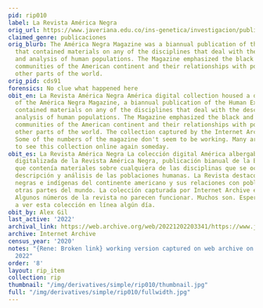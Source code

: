 ```yaml
---
pid: rip010
label: La Revista América Negra
orig_url: https://www.javeriana.edu.co/ins-genetica/investigacion/publicaciones/libros/america-negra
claimed_genre: publicaciones
orig_blurb: The América Negra Magazine was a biannual publication of the Human Expedition
  that contained materials on any of the disciplines that deal with the description
  and analysis of human populations. The Magazine emphasized the black and indigenous
  communities of the American continent and their relationships with populations from
  other parts of the world.
orig_pid: cds91
forensics: No clue what happened here
obit_en: La Revista América Negra América digital collection housed a digitized run
  of the América Negra Magazine, a biannual publication of the Human Expedition that
  contained materials on any of the disciplines that deal with the description and
  analysis of human populations. The Magazine emphasized the black and indigenous
  communities of the American continent and their relationships with populations from
  other parts of the world. The collection captured by the Internet Archive is uneven.
  Some of the numbers of the magazine don't seem to be working. Many are. We hope
  to see this collection online again someday.
obit_es: La Revista América Negra La colección digital América albergaba una tirada
  digitalizada de la Revista América Negra, publicación bianual de la Expedición Humana
  que contenía materiales sobre cualquiera de las disciplinas que se ocupan de la
  descripción y análisis de las poblaciones humanas. La Revista destacó las comunidades
  negras e indígenas del continente americano y sus relaciones con poblaciones de
  otras partes del mundo. La colección capturada por Internet Archive es desigual.
  Algunos números de la revista no parecen funcionar. Muchos son. Esperamos volver
  a ver esta colección en línea algún día.
obit_by: Alex Gil
last_active: '2022'
archival_link: https://web.archive.org/web/20221202203341/https://www.javeriana.edu.co/ins-genetica/investigacion/publicaciones/libros/america-negra
archive: Internet Archive
census_year: '2020'
notes: "{Rene: Broken link} working version captured on web archive on december 2
  2022"
order: '8'
layout: rip_item
collection: rip
thumbnail: "/img/derivatives/simple/rip010/thumbnail.jpg"
full: "/img/derivatives/simple/rip010/fullwidth.jpg"
---
```

